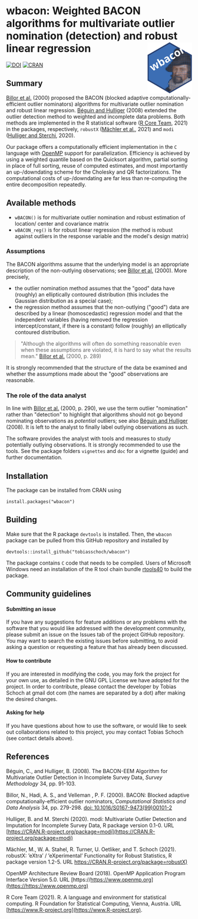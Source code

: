 # wbacon: Weighted BACON algorithms for multivariate outlier nomination (detection) and robust linear regression <img src="inst/varia/logo.svg" align="right" width=120 height=139 alt="" />

[![DOI](https://joss.theoj.org/papers/10.21105/joss.03238/status.svg)](https://doi.org/10.21105/joss.03238) [![CRAN](https://www.r-pkg.org/badges/version/wbacon)](https://cran.r-project.org/package=wbacon)

## Summary

[Billor et al.](#References) (2000) proposed the BACON (blocked adaptive computationally-efficient outlier nominators) algorithms for multivariate outlier nomination and robust linear regression. [Béguin and Hulliger](#References) (2008) extended the outlier detection method to weighted and incomplete data problems.  Both methods are implemented in the R statistical software ([R Core Team](#References), 2021) in the packages, respectively, `robustX` ([Mächler et al.](#References), 2021) and `modi` ([Hulliger and Sterchi](#References), 2020).

Our package offers a computationally efficient implementation in the `C` language with [OpenMP](#References) support for parallelization.  Efficiency is achieved by using a weighted quantile based on the Quicksort algorithm, partial sorting in place of full sorting, reuse of computed estimates, and most importantly an up-/downdating scheme for the Cholesky and QR factorizations. The computational costs of up-/downdating are far less than re-computing the entire decomposition repeatedly.

## Available methods

* `wBACON()` is for multivariate outlier nomination and robust estimation of location/ center and covariance matrix
* `wBACON_reg()` is for robust linear regression (the method is robust against outliers in the response variable and the model's design matrix)

### Assumptions

The BACON algorithms assume that the underlying model is an appropriate description of the non-outlying observations; see [Billor et al.](#References) (2000). More precisely,

* the outlier nomination method assumes that the "good" data have (roughly) an elliptically contoured distribution (this includes the Gaussian distribution as a special case);
* the regression method assumes that the non-outlying ("good") data are described by a linear (homoscedastic) regression model and that the independent variables (having removed the regression intercept/constant, if there is a constant) follow (roughly) an elliptically contoured distribution.

> "Although the algorithms will often do something reasonable even when these assumptions are violated, it is hard to say what the results mean." [Billor et al.](#References) (2000, p. 289)

It is strongly recommended that the structure of the data be examined and whether the assumptions made about the "good" observations are reasonable.

### The role of the data analyst

In line with [Billor et al.](#References) (2000, p. 290), we use the term outlier "nomination" rather than "detection" to highlight that algorithms should not go beyond nominating observations as *potential* outliers; see also [Béguin and Hulliger](#References) (2008). It is left to the analyst to finally label outlying observations as such.

The software provides the analyst with tools and measures to study potentially outlying observations. It is strongly recommended to use the tools. See the package folders `vignettes` and `doc` for a vignette (guide) and further documentation.

## Installation

The package can be installed from CRAN using
```
install.packages("wbacon")
```

## Building

Make sure that the R package `devtools` is installed. Then, the `wbacon` package can be pulled from this GitHub repository and installed by
```
devtools::install_github("tobiasschoch/wbacon")
```

The package contains `C` code that needs to be compiled. Users of Microsoft Windows need an installation of the R tool chain bundle [rtools40](https://cran.r-project.org/bin/windows/Rtools/) to build the package.

## Community guidelines

#### Submitting an issue

If you have any suggestions for feature additions or any problems with the software that you would like addressed with the development community, please submit an issue on the Issues tab of the project GitHub repository. You may want to search the existing issues before submitting, to avoid asking a question or requesting a feature that has already been discussed.

#### How to contribute

If you are interested in modifying the code, you may fork the project for your own use, as detailed in the GNU GPL License we have adopted for the project. In order to contribute, please contact the developer by Tobias Schoch at gmail dot com (the names are separated by a dot) after making the desired changes.

#### Asking for help

If you have questions about how to use the software, or would like to seek out collaborations related to this project, you may contact Tobias Schoch (see contact details above).

## References

Béguin, C., and Hulliger, B. (2008). The BACON-EEM Algorithm for Multivariate Outlier Detection in Incomplete Survey Data, *Survey Methodology* 34, pp. 91-103.

Billor, N., Hadi, A. S., and Velleman , P. F. (2000). BACON: Blocked adaptive computationally-efficient outlier nominators, *Computational Statistics and Data Analysis* 34, pp. 279-298.  [doi: 10.1016/S0167-9473(99)00101-2](https://doi.org/10.1016%2FS0167-9473%2899%2900101-2)

Hulliger, B. and M. Sterchi (2020). modi: Multivariate Outlier Detection and Imputation for Incomplete Survey Data, R package version 0.1-0. URL [https://CRAN.R-project.org/package=modi](https://CRAN.R-project.org/package=modi)

Mächler, M., W. A. Stahel, R. Turner, U. Oetliker, and T. Schoch (2021).  robustX: ’eXtra’ / ’eXperimental’ Functionality for Robust Statistics, R package version 1.2-5. URL [https://CRAN.R-project.org/package=robustX)](https://CRAN.R-project.org/package=robustX)

OpenMP Architecture Review Board (2018).  OpenMP Application Program Interface Version 5.0. URL [https://https://www.openmp.org](https://https://www.openmp.org)

R Core Team (2021). R. A language and environment for statistical computing.  R Foundation for Statistical Computing, Vienna, Austria. URL [https://www.R-project.org](https://www.R-project.org).

